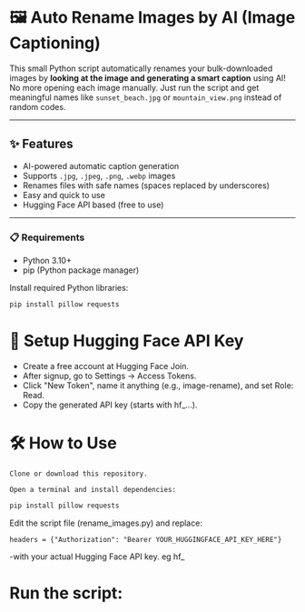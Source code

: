 
# 🖼️ Auto Rename Images by AI (Image Captioning)

This small Python script automatically renames your bulk-downloaded images by **looking at the image and generating a smart caption** using AI!  
No more opening each image manually. Just run the script and get meaningful names like `sunset_beach.jpg` or `mountain_view.png` instead of random codes.

---

## ✨ Features

- AI-powered automatic caption generation
- Supports `.jpg`, `.jpeg`, `.png`, `.webp` images
- Renames files with safe names (spaces replaced by underscores)
- Easy and quick to use
- Hugging Face API based (free to use)

---

### 📋 Requirements

- Python 3.10+
- pip (Python package manager)

Install required Python libraries:

``` bash 
pip install pillow requests
```

# 🔑 Setup Hugging Face API Key

  -  Create a free account at Hugging Face Join.
  -  After signup, go to Settings → Access Tokens.
   - Click "New Token", name it anything (e.g., image-rename), and set Role: Read.
  - Copy the generated API key (starts with hf_...).


# 🛠️ How to Use

    Clone or download this repository.

    Open a terminal and install dependencies:
```bash
pip install pillow requests
```

Edit the script file (rename_images.py) and replace:
```
headers = {"Authorization": "Bearer YOUR_HUGGINGFACE_API_KEY_HERE"}
```
-with your actual Hugging Face API key. eg hf_
# Run the script:
``` python rename_images.py
```
